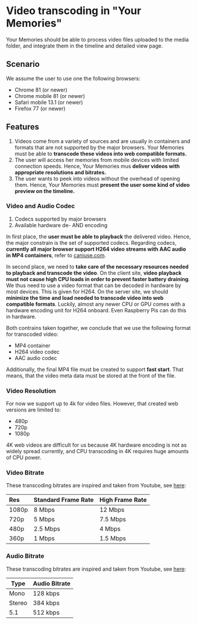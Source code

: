 # Video transcoding in "Your Memories"

Your Memories should be able to process video files uploaded to the media folder, and integrate them in the timeline and detailed view page.

## Scenario

We assume the user to use one the following browsers:

* Chrome 81 (or newer)
* Chrome mobile 81 (or newer)
* Safari mobile 13.1 (or newer)
* Firefox 77 (or newer)

## Features

1. Videos come from a variety of sources and are usually in containers and formats that are not supported by the major browsers. Your Memories must be able to **transcode these videos into web compatible formats.**
2. The user will access her memories from mobile devices with limited connection speeds. Hence, Your Memories mus **deliver videos with appropriate resolutions and bitrates.**
3. The user wants to peek into videos without the overhead of opening them. Hence, Your Memories must **present the user some kind of video preview on the timeline.**

### Video and Audio Codec

1. Codecs supported by major browsers
2. Available hardware de- AND encoding

In first place, the **user must be able to playback** the delivered video. Hence, the major constrain is the set of supported codecs. Regarding codecs, **currently all major browser support H264 video streams with AAC audio in MP4 containers**, refer to [caniuse.com](https://caniuse.com/).

In second place, we need to **take care of the necessary resources needed to playback and transcode the video**. 
On the client site, **video playback must not cause high CPU loads in order to prevent faster battery draining**. We thus need to use a video format that can be decoded in hardware by most devices. This is given for H264.
On the server site, we should **minimize the time and load needed to transcode video into web compatible formats**. Luckily, almost any newer CPU or GPU comes with a hardware encoding unit for H264 onboard. Even Raspberry Pis can do this in hardware.

Both contrains taken together, we conclude that we use the following format for transcoded video:

* MP4 container
* H264 video codec
* AAC audio codec

Additionally, the final MP4 file must be created to support **fast start**. That means, that the video meta data must be stored at the front of the file.

### Video Resolution

For now we support up to 4k for video files. However, that created web versions are limited to:

* 480p
* 720p
* 1080p

4K web videos are difficult for us because 4K hardware encoding is not as widely spread currently, and CPU transcoding in 4K requires huge amounts of CPU power.


### Video Bitrate

These transcoding bitrates are inspired and taken from Youtube, see [here](https://support.google.com/youtube/answer/1722171?hl=en):

| Res      | Standard Frame Rate | High Frame Rate |
|:-------- | ------------------- | --------------- |
| 1080p    | 8 Mbps              | 12 Mbps         |
| 720p     | 5 Mbps              | 7.5 Mbps        |
| 480p     | 2.5 Mbps            | 4 Mbps          |
| 360p     | 1 Mbps              | 1.5 Mbps        |

### Audio Bitrate

These transcoding bitrates are inspired and taken from Youtube, see [here](https://support.google.com/youtube/answer/1722171?hl=en):

| Type   | Audio Bitrate |
| ------ | ------------- |
| Mono   | 128 kbps      |
| Stereo | 384 kbps      |
| 5.1    | 512 kbps      |
